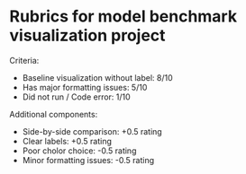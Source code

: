 # Rubrics for model benchmark visualization project

Criteria:
- Baseline visualization without label: 8/10
- Has major formatting issues: 5/10
- Did not run / Code error: 1/10

Additional components:
- Side-by-side comparison: +0.5 rating
- Clear labels: +0.5 rating
- Poor cholor choice: -0.5 rating
- Minor formatting issues: -0.5 rating
